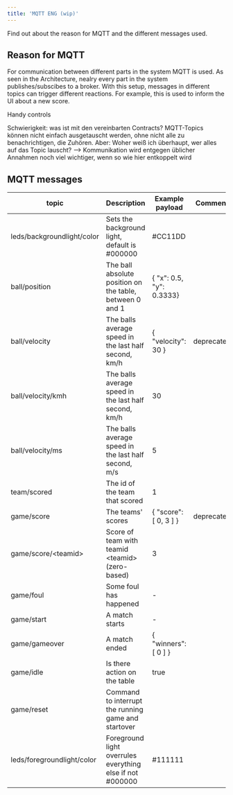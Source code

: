 ```yaml
---
title: 'MQTT ENG (wip)'
---
```


Find out about the reason for MQTT and the different messages used.

## Reason for MQTT

For communication between different parts in the system MQTT is used. As seen in the Architecture, nealry every part in
the system publishes/subscibes to a broker. With this setup, messages in different topics can trigger different
reactions. For example, this is used to inform the UI about a new score.

Handy controls

Schwierigkeit: was ist mit den vereinbarten Contracts? MQTT-Topics können nicht einfach ausgetauscht werden, ohne nicht alle zu benachrichtigen, die Zuhören. Aber: Woher weiß ich überhaupt, wer alles auf das Topic lauscht?
--> Kommunikation wird entgegen üblicher Annahmen noch viel wichtiger, wenn so wie hier entkoppelt wird

## MQTT messages

| topic                      | Description                                               | Example payload          | Comment    |
|----------------------------|-----------------------------------------------------------|--------------------------|------------|
| leds/backgroundlight/color | Sets the background light, default is #000000             | #CC11DD                  |            |
| ball/position              | The ball absolute position on the table, between 0 and 1  | { "x": 0.5, "y": 0.3333} |            |
| ball/velocity              | The balls average speed in the last half second, km/h     | { "velocity": 30 }       | deprecated |
| ball/velocity/kmh          | The balls average speed in the last half second, km/h     | 30                       |            |
| ball/velocity/ms           | The balls average speed in the last half second, m/s      | 5                        |            |
| team/scored                | The id of the team that scored                            | 1                        |            |
| game/score                 | The teams' scores                                         | { "score": [ 0, 3 ] }    | deprecated |
| game/score/\<teamid\>      | Score of team with teamid \<teamid\> (zero-based)         | 3                        |            |
| game/foul                  | Some foul has happened                                    | -                        |            |
| game/start                 | A match starts                                            | -                        |            |
| game/gameover              | A match ended                                             | { "winners": [ 0 ] }     |            |
| game/idle                  | Is there action on the table                              | true                     |            |
| game/reset                 | Command to interrupt the running game and startover       |                          |            |
| leds/foregroundlight/color | Foreground light overrules everything else if not #000000 | #111111                  |            |
